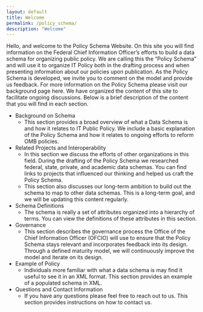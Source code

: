 ```yaml
---
layout: default
title: Welcome 
permalink: /policy_schema/
description: "Welcome"
---
```


Hello, and welcome to the Policy Schema Website. On this site you will find information on the Federal Chief Information Officer’s efforts to build a data schema for organizing public policy.  We are calling this the “Policy Schema” and will use it to organize IT Policy both in the drafting process and when presenting information about our policies upon publication.  As the Policy Schema is developed, we invite you to comment on the model and provide us feedback.  For more information on the Policy Schema please visit our background page here. 
We have organized the content of this site to facilitate ongoing discussions.  Below is a brief description of the content that you will find in each section.
* Background on Schema
  * This section provides a broad overview of what a Data Schema is and how it relates to IT Public Policy.  We include a basic explanation of the Policy Schema and how it relates to ongoing efforts to reform OMB policies.
* Related Projects and Interoperability 
  * In this section we discuss the efforts of other organizations in this field.  During the drafting of the Policy Schema we researched federal, state, private, and academic data schemas.  You can find links to projects that influenced our thinking and helped us craft the Policy Schema.
  * This section also discusses our long-term ambition to build out the schema to map to other data schemas.  This is a long-term goal, and we will be updating this content regularly. 
* Schema Definitions  
  * The schema is really a set of attributes organized into a hierarchy of terms.  You can view the definitions of these attributes in this section.  
* Governance 
  * This section describes the governance process the Office of the Chief Information Officer (OFCIO) will use to ensure that the Policy Schema stays relevant and incorporates feedback into its design.  Through a defined maturity model, we will continuously improve the model and iterate on its design.
* Example of Policy
  * Individuals more familiar with what a data schema is may find it useful to see it in an XML format.  This section provides an example of a populated schema in XML.
* Questions and Contact Information
  * If you have any questions please feel free to reach out to us.  This section provides instructions on how to contact us.
